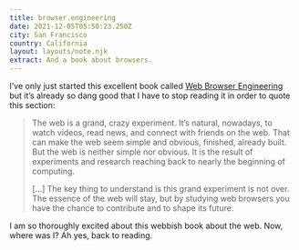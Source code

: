 ```yaml
---
title: browser.engineering
date: 2021-12-05T05:50:23.250Z
city: San Francisco
country: California
layout: layouts/note.njk
extract: And a book about browsers.
---
```


I’ve only just started this excellent book called [Web Browser Engineering](https://browser.engineering) but it’s already so dang good that I have to stop reading it in order to quote this section:

> The web is a grand, crazy experiment. It’s natural, nowadays, to watch videos, read news, and connect with friends on the web. That can make the web seem simple and obvious, finished, already built. But the web is neither simple nor obvious. It is the result of experiments and research reaching back to nearly the beginning of computing.
>
> [...] The key thing to understand is this grand experiment is not over. The essence of the web will stay, but by studying web browsers you have the chance to contribute and to shape its future.

I am so thoroughly excited about this webbish book about the web. Now, where was I? Ah yes, back to reading.
